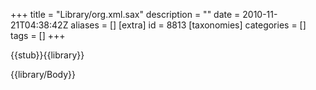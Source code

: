 +++
title = "Library/org.xml.sax"
description = ""
date = 2010-11-21T04:38:42Z
aliases = []
[extra]
id = 8813
[taxonomies]
categories = []
tags = []
+++

{{stub}}{{library}}
<!-- don't redirect this to a category page. -->

{{library/Body}}
